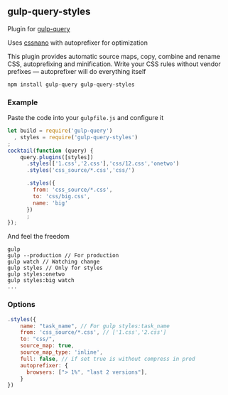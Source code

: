 ## gulp-query-styles
Plugin for [gulp-query](https://github.com/gulp-query/gulp-query)

Uses [cssnano](http://cssnano.co/) with autoprefixer for optimization

This plugin provides automatic source maps, copy, combine and rename CSS, autoprefixing and minification.
Write your CSS rules without vendor prefixes — autoprefixer will do everything itself

```
npm install gulp-query gulp-query-styles
```

### Example
Paste the code into your `gulpfile.js` and configure it
```javascript
let build = require('gulp-query')
  , styles = require('gulp-query-styles')
;
cocktail(function (query) {
    query.plugins([styles])
      .styles(['1.css','2.css'],'css/12.css','onetwo')
      .styles('css_source/*.css','css/')

      .styles({
        from: 'css_source/*.css',
        to: 'css/big.css',
        name: 'big'
      })
      ;
});
```
And feel the freedom
```
gulp
gulp --production // For production
gulp watch // Watching change
gulp styles // Only for styles
gulp styles:onetwo
gulp styles:big watch
...
```

### Options
```javascript
.styles({
    name: "task_name", // For gulp styles:task_name 
    from: 'css_source/*.css', // ['1.css','2.css']
    to: "css/",
    source_map: true,
    source_map_type: 'inline',
    full: false, // if set true is without compress in prod
    autoprefixer: {
      browsers: ["> 1%", "last 2 versions"],
    }
})
```